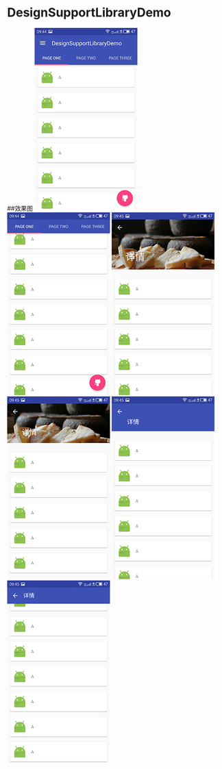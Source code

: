 # DesignSupportLibraryDemo

##效果图
![icon](/art/MD1.jpg)    ![icon](/art/MD2.jpg)         ![icon](/art/MD3.jpg)
![icon](/art/MD4.jpg)     ![icon](/art/MD5.jpg)        ![icon](/art/MD6.jpg)
